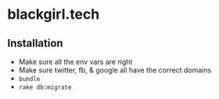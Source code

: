 # blackgirl.tech

## Installation

- Make sure all the env vars are right
- Make sure twitter, fb, & google all have the correct domains
- `bundle`
- `rake db:migrate`